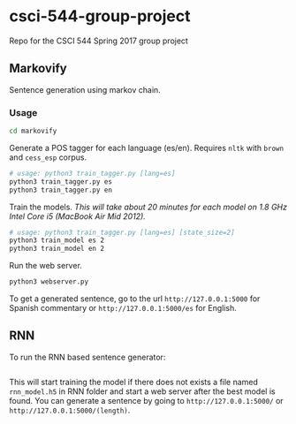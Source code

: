 # csci-544-group-project
Repo for the CSCI 544 Spring 2017 group project

## Markovify
Sentence generation using markov chain.

### Usage
```bash
cd markovify
```
Generate a POS tagger for each language (es/en). Requires `nltk` with `brown` and `cess_esp` corpus.
```bash
# usage: python3 train_tagger.py [lang=es]
python3 train_tagger.py es
python3 train_tagger.py en
```
Train the models. *This will take about 20 minutes for each model on 1.8 GHz Intel Core i5 (MacBook Air Mid 2012).*
```bash
# usage: python3 train_tagger.py [lang=es] [state_size=2]
python3 train_model es 2
python3 train_model en 2
```
Run the web server.
```bash
python3 webserver.py
```
To get a generated sentence, go to the url ``http://127.0.0.1:5000`` for Spanish commentary or ``http://127.0.0.1:5000/es`` for English.

## RNN

To run the RNN based sentence generator:
```python RNN -i RNN/as_com.csv -s
```
This will start training the model if there does not exists a file named ``rnn_model.h5`` in RNN folder and start a web server after the best model is found. You can generate a sentence by going to ``http://127.0.0.1:5000/`` or `` http://127.0.0.1:5000/(length)``.
